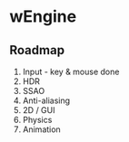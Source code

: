 # wEngine

## Roadmap

1. Input - key & mouse done
2. HDR
3. SSAO
4. Anti-aliasing
5. 2D / GUI
6. Physics
7. Animation

